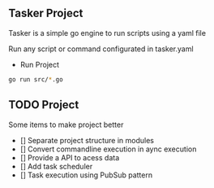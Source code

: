 ## Tasker Project

Tasker is a simple go engine to run scripts using a yaml file

Run any script or command configurated in tasker.yaml

* Run Project

```bash
go run src/*.go
```


## TODO Project

Some items to make project better

- [] Separate project structure in modules
- [] Convert commandline execution in aync execution
- [] Provide a API to acess data
- [] Add task scheduler
- [] Task execution using PubSub pattern

